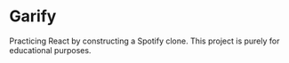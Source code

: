 # Garify

Practicing React by constructing a Spotify clone. This project is purely for educational purposes.

